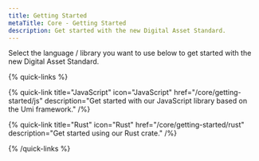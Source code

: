 ```yaml
---
title: Getting Started
metaTitle: Core - Getting Started
description: Get started with the new Digital Asset Standard.
---
```


Select the language / library you want to use below to get started with the new Digital Asset Standard.

{% quick-links %}

{% quick-link title="JavaScript" icon="JavaScript" href="/core/getting-started/js" description="Get started with our JavaScript library based on the Umi framework." /%}

{% quick-link title="Rust" icon="Rust" href="/core/getting-started/rust" description="Get started using our Rust crate." /%}

{% /quick-links %}

